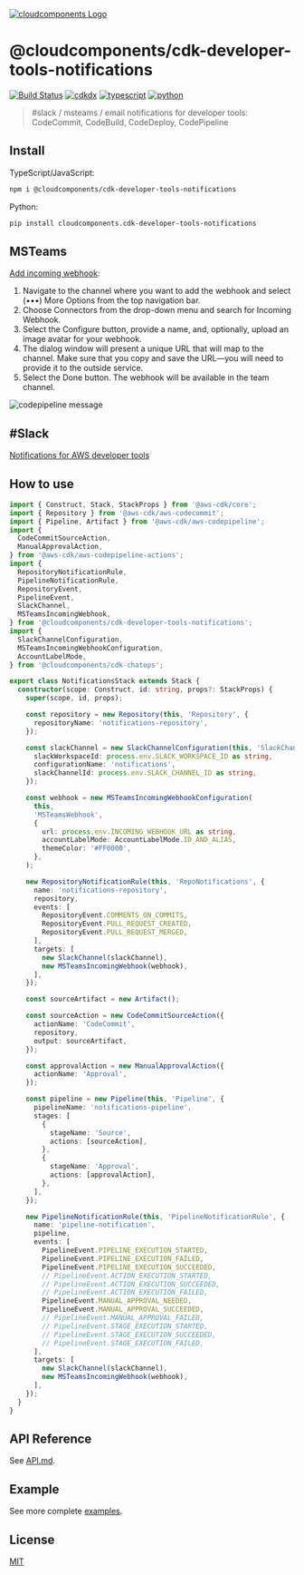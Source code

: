 [![cloudcomponents Logo](https://raw.githubusercontent.com/cloudcomponents/cdk-constructs/master/logo.png)](https://github.com/cloudcomponents/cdk-constructs)

# @cloudcomponents/cdk-developer-tools-notifications

[![Build Status](https://travis-ci.org/cloudcomponents/cdk-constructs.svg?branch=master)](https://travis-ci.org/cloudcomponents/cdk-constructs)
[![cdkdx](https://img.shields.io/badge/buildtool-cdkdx-blue.svg)](https://github.com/hupe1980/cdkdx)
[![typescript](https://img.shields.io/badge/jsii-typescript-blueviolet.svg)](https://www.npmjs.com/package/@cloudcomponents/cdk-developer-tools-notifications)
[![python](https://img.shields.io/badge/jsii-python-blueviolet.svg)](https://pypi.org/project/cloudcomponents.cdk-developer-tools-notifications/)

> #slack / msteams / email notifications for developer tools: CodeCommit, CodeBuild, CodeDeploy, CodePipeline

## Install
TypeScript/JavaScript:

```bash
npm i @cloudcomponents/cdk-developer-tools-notifications
```

Python:

```bash
pip install cloudcomponents.cdk-developer-tools-notifications
```

## MSTeams

[Add incoming webhook](https://docs.microsoft.com/de-de/microsoftteams/platform/webhooks-and-connectors/how-to/add-incoming-webhook):

1. Navigate to the channel where you want to add the webhook and select (•••) More Options from the top navigation bar.
2. Choose Connectors from the drop-down menu and search for Incoming Webhook.
3. Select the Configure button, provide a name, and, optionally, upload an image avatar for your webhook.
4. The dialog window will present a unique URL that will map to the channel. Make sure that you copy and save the URL—you will need to provide it to the outside service.
5. Select the Done button. The webhook will be available in the team channel.

![codepipeline message](https://raw.githubusercontent.com/cloudcomponents/cdk-constructs/master/packages/cdk-developer-tools-notifications/assets/codepipeline-message.png)

## #Slack

[Notifications for AWS developer tools](https://docs.aws.amazon.com/chatbot/latest/adminguide/related-services.html#codeserviceevents)

## How to use

```typescript
import { Construct, Stack, StackProps } from '@aws-cdk/core';
import { Repository } from '@aws-cdk/aws-codecommit';
import { Pipeline, Artifact } from '@aws-cdk/aws-codepipeline';
import {
  CodeCommitSourceAction,
  ManualApprovalAction,
} from '@aws-cdk/aws-codepipeline-actions';
import {
  RepositoryNotificationRule,
  PipelineNotificationRule,
  RepositoryEvent,
  PipelineEvent,
  SlackChannel,
  MSTeamsIncomingWebhook,
} from '@cloudcomponents/cdk-developer-tools-notifications';
import {
  SlackChannelConfiguration,
  MSTeamsIncomingWebhookConfiguration,
  AccountLabelMode,
} from '@cloudcomponents/cdk-chatops';

export class NotificationsStack extends Stack {
  constructor(scope: Construct, id: string, props?: StackProps) {
    super(scope, id, props);

    const repository = new Repository(this, 'Repository', {
      repositoryName: 'notifications-repository',
    });

    const slackChannel = new SlackChannelConfiguration(this, 'SlackChannel', {
      slackWorkspaceId: process.env.SLACK_WORKSPACE_ID as string,
      configurationName: 'notifications',
      slackChannelId: process.env.SLACK_CHANNEL_ID as string,
    });

    const webhook = new MSTeamsIncomingWebhookConfiguration(
      this,
      'MSTeamsWebhook',
      {
        url: process.env.INCOMING_WEBHOOK_URL as string,
        accountLabelMode: AccountLabelMode.ID_AND_ALIAS,
        themeColor: '#FF0000',
      },
    );

    new RepositoryNotificationRule(this, 'RepoNotifications', {
      name: 'notifications-repository',
      repository,
      events: [
        RepositoryEvent.COMMENTS_ON_COMMITS,
        RepositoryEvent.PULL_REQUEST_CREATED,
        RepositoryEvent.PULL_REQUEST_MERGED,
      ],
      targets: [
        new SlackChannel(slackChannel),
        new MSTeamsIncomingWebhook(webhook),
      ],
    });

    const sourceArtifact = new Artifact();

    const sourceAction = new CodeCommitSourceAction({
      actionName: 'CodeCommit',
      repository,
      output: sourceArtifact,
    });

    const approvalAction = new ManualApprovalAction({
      actionName: 'Approval',
    });

    const pipeline = new Pipeline(this, 'Pipeline', {
      pipelineName: 'notifications-pipeline',
      stages: [
        {
          stageName: 'Source',
          actions: [sourceAction],
        },
        {
          stageName: 'Approval',
          actions: [approvalAction],
        },
      ],
    });

    new PipelineNotificationRule(this, 'PipelineNotificationRule', {
      name: 'pipeline-notification',
      pipeline,
      events: [
        PipelineEvent.PIPELINE_EXECUTION_STARTED,
        PipelineEvent.PIPELINE_EXECUTION_FAILED,
        PipelineEvent.PIPELINE_EXECUTION_SUCCEEDED,
        // PipelineEvent.ACTION_EXECUTION_STARTED,
        // PipelineEvent.ACTION_EXECUTION_SUCCEEDED,
        // PipelineEvent.ACTION_EXECUTION_FAILED,
        PipelineEvent.MANUAL_APPROVAL_NEEDED,
        PipelineEvent.MANUAL_APPROVAL_SUCCEEDED,
        // PipelineEvent.MANUAL_APPROVAL_FAILED,
        // PipelineEvent.STAGE_EXECUTION_STARTED,
        // PipelineEvent.STAGE_EXECUTION_SUCCEEDED,
        // PipelineEvent.STAGE_EXECUTION_FAILED,
      ],
      targets: [
        new SlackChannel(slackChannel),
        new MSTeamsIncomingWebhook(webhook),
      ],
    });
  }
}
```

## API Reference

See [API.md](./API.md).

## Example

See more complete [examples](https://github.com/cloudcomponents/cdk-constructs/tree/master/examples).

## License

[MIT](./LICENSE)

